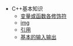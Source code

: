 * C++基本知识
   * [变量或函数各修饰符](变量或函数各修饰符/)
   * [img](img/)
   * [引用](引用.md)
   * [基本的输入输出](基本的输入输出.md)

